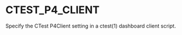   

# CTEST_P4_CLIENT  
Specify the CTest P4Client setting
in a ctest(1) dashboard client script.  

